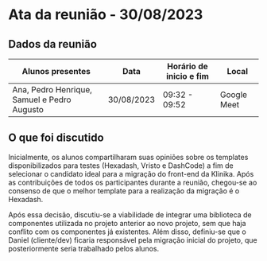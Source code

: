 # Ata da reunião - 30/08/2023

## Dados da reunião

| Alunos presentes                            | Data       | Horário de inicio e fim | Local       |
| ------------------------------------------- | ---------- | ----------------------- | ----------- |
| Ana, Pedro Henrique, Samuel e Pedro Augusto | 30/08/2023 | 09:32 - 09:52           | Google Meet |

## O que foi discutido

Inicialmente, os alunos compartilharam suas opiniões sobre os templates disponibilizados para testes (Hexadash, Vristo e DashCode) a fim de selecionar o candidato ideal para a migração do front-end da Klinika. Após as contribuições de todos os participantes durante a reunião, chegou-se ao consenso de que o melhor template para a realização da migração é o Hexadash.

Após essa decisão, discutiu-se a viabilidade de integrar uma biblioteca de componentes utilizada no projeto anterior ao novo projeto, sem que haja conflito com os componentes já existentes. Além disso, definiu-se que o Daniel (cliente/dev) ficaria responsável pela migração inicial do projeto, que posteriormente seria trabalhado pelos alunos.
